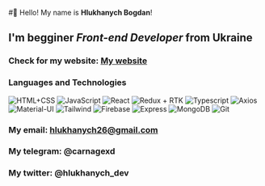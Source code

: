 #👋 Hello! My name is **Hlukhanych Bogdan**!
## I'm begginer *Front-end Developer* from Ukraine
### Check for my website: [My website](https://carnagexd.github.io/)
### Languages and Technologies
![HTML+CSS](https://www.jsexpert.net/wp-content/uploads/2019/03/HTML5-y-CSS.jpg)
![JavaScript](https://upload.wikimedia.org/wikipedia/commons/thumb/9/99/Unofficial_JavaScript_logo_2.svg/1200px-Unofficial_JavaScript_logo_2.svg.png)
![React](https://static.tildacdn.com/tild3165-3964-4936-b837-346665326130/unnamed.jpg)
![Redux + RTK](https://raw.githubusercontent.com/reduxjs/redux/master/logo/logo.png)
![Typescript](https://upload.wikimedia.org/wikipedia/commons/4/4c/Typescript_logo_2020.svg)
![Axios](https://play-lh.googleusercontent.com/_ATfgR5IQv2JcYauNzhTgntADBECazjfAkHMmq9xDj2Mcwts18TEJ9m3SYUNtdbsxog)
![Material-UI](https://cdn.worldvectorlogo.com/logos/material-ui-1.svg)
![Tailwind](https://ichi.pro/assets/images/max/724/1*5QD8DKhOjRe-gcYjozlLNQ.png)
![Firebase](https://media-exp1.licdn.com/dms/image/C4D0BAQH4mWlWY2w9VQ/company-logo_200_200/0/1519919471350?e=2159024400&v=beta&t=OfxvXFbhbW-NtpS_AdUtdPmtbtGVC-q76L6h9gDnwew)
![Express](https://w7.pngwing.com/pngs/846/87/png-transparent-mean-solution-stack-express-js-node-js-javascript-github-text-trademark-logo.png)
![MongoDB](https://www.seekpng.com/png/detail/383-3838993_mongodb-logo-01-illustration.png)
![Git](https://lh3.googleusercontent.com/proxy/OOEH_9a5PBWL9UmQDpjvnb7Gic86-0pc-ZuC3h5vNy4-qUWg4wuf2q9FQkiUQNJhxpC1QhAk0u8zH2e051lyf-RkKRCqfKU)

### My email: hlukhanych26@gmail.com
### My telegram: @carnagexd
### My twitter: @hlukhanych_dev

<!--
**CarnageXD/carnagexd** is a ✨ _special_ ✨ repository because its `README.md` (this file) appears on your GitHub profile.

Here are some ideas to get you started:

- 🔭 I’m currently working on ...
- 🌱 I’m currently learning ...
- 👯 I’m looking to collaborate on ...
- 🤔 I’m looking for help with ...
- 💬 Ask me about ...
- 📫 How to reach me: ...
- 😄 Pronouns: ...
- ⚡ Fun fact: ...
-->
